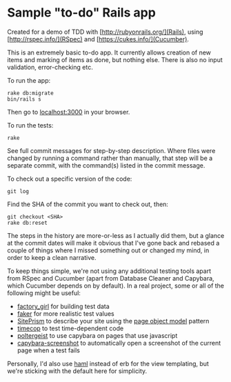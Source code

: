 # Sample "to-do" Rails app

Created for a demo of TDD with [http://rubyonrails.org/](Rails), using
[http://rspec.info/](RSpec) and [https://cukes.info/](Cucumber).

This is an extremely basic to-do app. It currently allows creation of new items
and marking of items as done, but nothing else. There is also no input
validation, error-checking etc.

To run the app:

    rake db:migrate
    bin/rails s

Then go to [localhost:3000](http://localhost:3000) in your browser.

To run the tests:

    rake

See full commit messages for step-by-step description. Where files were changed
by running a command rather than manually, that step will be a separate commit,
with the command(s) listed in the commit message.

To check out a specific version of the code:

    git log

Find the SHA of the commit you want to check out, then:

    git checkout <SHA>
    rake db:reset

The steps in the history are more-or-less as I actually did them, but a glance
at the commit dates will make it obvious that I've gone back and rebased a
couple of things where I missed something out or changed my mind, in order to
keep a clean narrative.

To keep things simple, we're not using any additional testing tools apart from
RSpec and Cucumber (apart from Database Cleaner and Capybara, which Cucumber
depends on by default). In a real project, some or all of the following might
be useful:

* [factory_girl](https://github.com/thoughtbot/factory_girl) for building test
  data
* [faker](https://github.com/stympy/faker) for more realistic test values
* [SitePrism](https://github.com/natritmeyer/site_prism) to describe your site
  using the [page object model](http://martinfowler.com/bliki/PageObject.html)
  pattern
* [timecop](https://github.com/travisjeffery/timecop) to test time-dependent
  code
* [poltergeist](https://github.com/teampoltergeist/poltergeist) to use
  capybara on pages that use javascript
* [capybara-screenshot](https://github.com/mattheworiordan/capybara-screenshot)
  to automatically open a screenshot of the current page when a test fails

Personally, I'd also use [haml](http://haml.info/) instead of erb for the view
templating, but we're sticking with the default here for simplicity.
